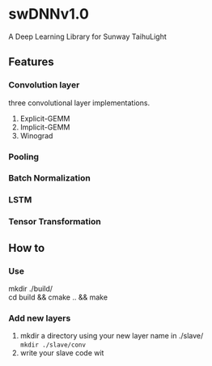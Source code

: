 # swDNNv1.0
A Deep Learning Library for Sunway TaihuLight

## Features
### Convolution layer
three convolutional layer implementations.  
1. Explicit-GEMM  
2. Implicit-GEMM  
3. Winograd  

### Pooling

### Batch Normalization

### LSTM

### Tensor Transformation

## How to
### Use
mkdir ./build/  
cd build && cmake .. && make

### Add new layers
1. mkdir a directory using your new layer name in ./slave/  
`mkdir ./slave/conv`
2. write your slave code wit